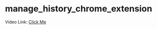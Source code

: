 # manage_history_chrome_extension


Video Link: [Click Me](https://drive.google.com/drive/u/1/folders/1-jAVJQE-rGr-p4tFW5Tbjp3MSeL4UF48)
